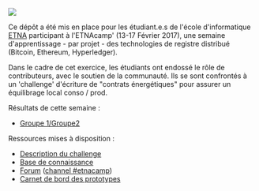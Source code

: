 ![](https://github.com/DAISEE/MasterCamp-ETNA/blob/master/docs/MasterCampETNA.png)

Ce dépôt a été mis en place pour les étudiant.e.s de l'école d'informatique [ETNA](http://www.etna.io/alternance/) participant à l'ETNAcamp' (13-17 Février 2017), une semaine d'apprentissage - par projet - des technologies de registre distribué (Bitcoin, Ethereum, Hyperledger). 

Dans le cadre de cet exercice, les étudiants ont endossé le rôle de contributeurs, avec le soutien de la communauté. Ils se sont confrontés à un 'challenge' d'écriture de "contrats énergétiques" pour assurer un équilibrage local conso / prod.

Résultats de cette semaine : 
- [Groupe 1/Groupe2](https://github.com/DAISEE/ETNAcamp/blob/master/docs/ETNACamp_G1_G2.pdf)

Ressources mises à disposition : 
- [Description du challenge](https://frama.link/DAISEE-ETNA)
- [Base de connaissance](https://frama.link/DAISEE-knowledge)
- [Forum](https://daisee.org) ([channel #etnacamp](https://chat.daisee.org/channel/etnacamp))
- [Carnet de bord des prototypes](https://github.com/DAISEE/Prototypes)
